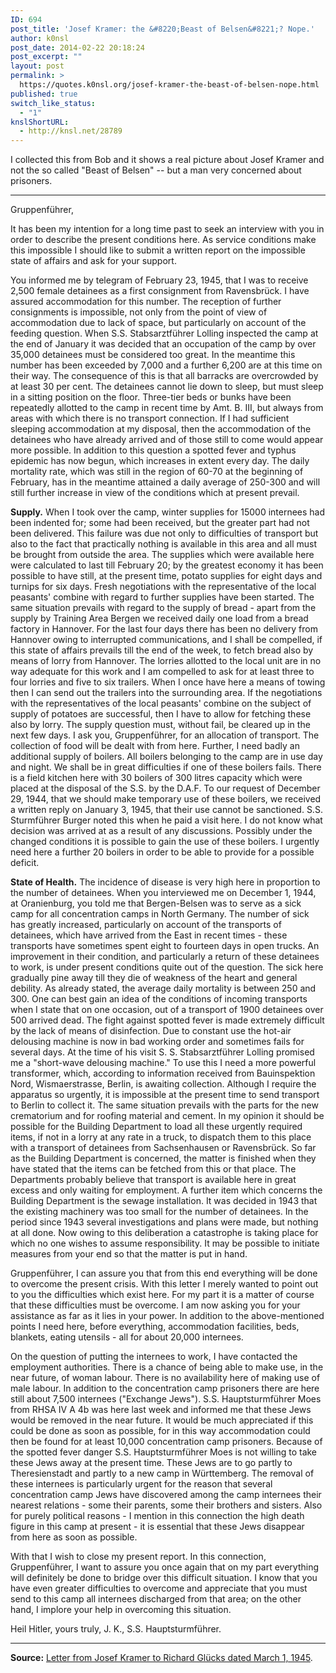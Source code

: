 ```yaml
---
ID: 694
post_title: 'Josef Kramer: the &#8220;Beast of Belsen&#8221;? Nope.'
author: k0nsl
post_date: 2014-02-22 20:18:24
post_excerpt: ""
layout: post
permalink: >
  https://quotes.k0nsl.org/josef-kramer-the-beast-of-belsen-nope.html
published: true
switch_like_status:
  - "1"
knslShortURL:
  - http://knsl.net/28789
---
```

I collected this from Bob and it shows a real picture about Josef Kramer and not the so called "Beast of Belsen" -- but a man very concerned about prisoners.

<hr>
Gruppenführer,

It has been my intention for a long time past to seek an interview with you in order to describe the present conditions here. As service conditions make this impossible I should like to submit a written report on the impossible state of affairs and ask for your support.

You informed me by telegram of February 23, 1945, that I was to receive 2,500 female detainees as a first consignment from Ravensbrück. I have assured accommodation for this number. The reception of further consignments is impossible, not only from the point of view of accommodation due to lack of space, but particularly on account of the feeding question. When S.S. Stabsarztführer Lolling inspected the camp at the end of January it was decided that an occupation of the camp by over 35,000 detainees must be considered too great. In the meantime this number has been exceeded by 7,000 and a further 6,200 are at this time on their way. The consequence of this is that all barracks are overcrowded by at least 30 per cent. The detainees cannot lie down to sleep, but must sleep in a sitting position on the floor. Three-tier beds or bunks have been repeatedly allotted to the camp in recent time by Amt. B. III, but always from areas with which there is no transport connection. If I had sufficient sleeping accommodation at my disposal, then the accommodation of the detainees who have already arrived and of those still to come would appear more possible. In addition to this question a spotted fever and typhus epidemic has now begun, which increases in extent every day. The daily mortality rate, which was still in the region of 60-70 at the beginning of February, has in the meantime attained a daily average of 250-300 and will still further increase in view of the conditions which at present prevail.

<strong>Supply.</strong>
When I took over the camp, winter supplies for 15000 internees had been indented for; some had been received, but the greater part had not been delivered. This failure was due not only to difficulties of transport but also to the fact that practically nothing is available in this area and all must be brought from outside the area. The supplies which were available here were calculated to last till February 20; by the greatest economy it has been possible to have still, at the present time, potato supplies for eight days and turnips for six days. Fresh negotiations with the representative of the local peasants' combine with regard to further supplies have been started. The same situation prevails with regard to the supply of bread - apart from the supply by Training Area Bergen we received daily one load from a bread factory in Hannover. For the last four days there has been no delivery from Hannover owing to interrupted communications, and I shall be compelled, if this state of affairs prevails till the end of the week, to fetch bread also by means of lorry from Hannover. The lorries allotted to the local unit are in no way adequate for this work and I am compelled to ask for at least three to four lorries and five to six trailers. When I once have here a means of towing then I can send out the trailers into the surrounding area. If the negotiations with the representatives of the local peasants' combine on the subject of supply of potatoes are successful, then I have to allow for fetching these also by lorry. The supply question must, without fail, be cleared up in the next few days. I ask you, Gruppenführer, for an allocation of transport. The collection of food will be dealt with from here. Further, I need badly an additional supply of boilers. All boilers belonging to the camp are in use day and night. We shall be in great difficulties if one of these boilers fails. There is a field kitchen here with 30 boilers of 300 litres capacity which were placed at the disposal of the S.S. by the D.A.F. To our request of December 29, 1944, that we should make temporary use of these boilers, we received a written reply on January 3, 1945, that their use cannot be sanctioned. S.S. Sturmführer Burger noted this when he paid a visit here. I do not know what decision was arrived at as a result of any discussions. Possibly under the changed conditions it is possible to gain the use of these boilers. I urgently need here a further 20 boilers in order to be able to provide for a possible deficit.

<strong>State of Health.</strong>
The incidence of disease is very high here in proportion to the number of detainees. When you interviewed me on December 1, 1944, at Oranienburg, you told me that Bergen-Belsen was to serve as a sick camp for all concentration camps in North Germany. The number of sick has greatly increased, particularly on account of the transports of detainees, which have arrived from the East in recent times - these transports have sometimes spent eight to fourteen days in open trucks. An improvement in their condition, and particularly a return of these detainees to work, is under present conditions quite out of the question. The sick here gradually pine away till they die of weakness of the heart and general debility. As already stated, the average daily mortality is between 250 and 300. One can best gain an idea of the conditions of incoming transports when I state that on one occasion, out of a transport of 1900 detainees over 500 arrived dead. The fight against spotted fever is made extremely difficult by the lack of means of disinfection. Due to constant use the hot-air delousing machine is now in bad working order and sometimes fails for several days. At the time of his visit S. S. Stabsarztführer Lolling promised me a "short-wave delousing machine." To use this I need a more powerful transformer, which, according to information received from Bauinspektion Nord, Wismaerstrasse, Berlin, is awaiting collection. Although I require the apparatus so urgently, it is impossible at the present time to send transport to Berlin to collect it. The same situation prevails with the parts for the new crematorium and for roofing material and cement. In my opinion it should be possible for the Building Department to load all these urgently required items, if not in a lorry at any rate in a truck, to dispatch them to this place with a transport of detainees from Sachsenhausen or Ravensbrück. So far as the Building Department is concerned, the matter is finished when they have stated that the items can be fetched from this or that place. The Departments probably believe that transport is available here in great excess and only waiting for employment. A further item which concerns the Building Department is the sewage installation. It was decided in 1943 that the existing machinery was too small for the number of detainees. In the period since 1943 several investigations and plans were made, but nothing at all done. Now owing to this deliberation a catastrophe is taking place for which no one wishes to assume responsibility. It may be possible to initiate measures from your end so that the matter is put in hand.

Gruppenführer, I can assure you that from this end everything will be done to overcome the present crisis. With this letter I merely wanted to point out to you the difficulties which exist here. For my part it is a matter of course that these difficulties must be overcome. I am now asking you for your assistance as far as it lies in your power. In addition to the above-mentioned points I need here, before everything, accommodation facilities, beds, blankets, eating utensils - all for about 20,000 internees.

On the question of putting the internees to work, I have contacted the employment authorities. There is a chance of being able to make use, in the near future, of woman labour. There is no availability here of making use of male labour. In addition to the concentration camp prisoners there are here still about 7,500 internees ("Exchange Jews"). S.S. Hauptsturmführer Moes from RHSA IV A 4b was here last week and informed me that these Jews would be removed in the near future. It would be much appreciated if this could be done as soon as possible, for in this way accommodation could then be found for at least 10,000 concentration camp prisoners. Because of the spotted fever danger S.S. Hauptsturmführer Moes is not willing to take these Jews away at the present time. These Jews are to go partly to Theresienstadt and partly to a new camp in Württemberg. The removal of these internees is particularly urgent for the reason that several concentration camp Jews have discovered among the camp internees their nearest relations - some their parents, some their brothers and sisters. Also for purely political reasons - I mention in this connection the high death figure in this camp at present - it is essential that these Jews disappear from here as soon as possible.

With that I wish to close my present report. In this connection, Gruppenführer, I want to assure you once again that on my part everything will definitely be done to bridge over this difficult situation. I know that you have even greater difficulties to overcome and appreciate that you must send to this camp all internees discharged from that area; on the other hand, I implore your help in overcoming this situation.

Heil Hitler, yours truly, J. K.,
S.S. Hauptsturmführer.

<hr>
<strong>Source:</strong> <a href="http://bergenbelsen.co.uk/pages/Timeline/TimelinePULetterKramer010345.html" target="_blank">Letter from Josef Kramer to Richard Glücks dated March 1, 1945</a>.